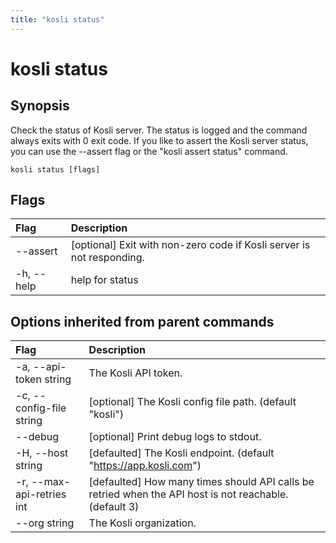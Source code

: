 ```yaml
---
title: "kosli status"
---
```


# kosli status

## Synopsis

Check the status of Kosli server. 
The status is logged and the command always exits with 0 exit code.
If you like to assert the Kosli server status, you can use the --assert flag or the "kosli assert status" command.

```shell
kosli status [flags]
```

## Flags
| Flag | Description |
| :--- | :--- |
|        --assert  |  [optional] Exit with non-zero code if Kosli server is not responding.  |
|    -h, --help  |  help for status  |


## Options inherited from parent commands
| Flag | Description |
| :--- | :--- |
|    -a, --api-token string  |  The Kosli API token.  |
|    -c, --config-file string  |  [optional] The Kosli config file path. (default "kosli")  |
|        --debug  |  [optional] Print debug logs to stdout.  |
|    -H, --host string  |  [defaulted] The Kosli endpoint. (default "https://app.kosli.com")  |
|    -r, --max-api-retries int  |  [defaulted] How many times should API calls be retried when the API host is not reachable. (default 3)  |
|        --org string  |  The Kosli organization.  |


